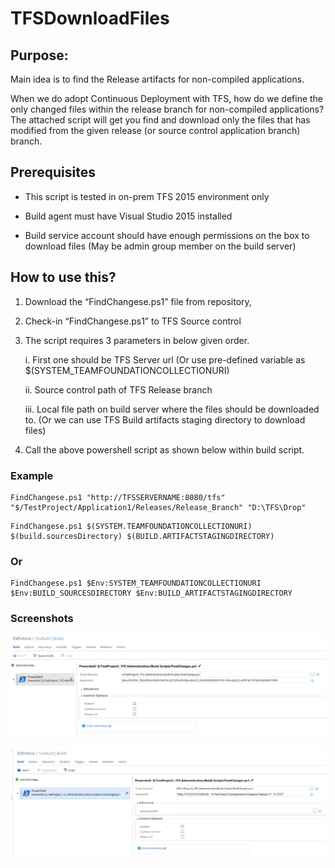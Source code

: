 # TFSDownloadFiles

## Purpose:
Main idea is to find the Release artifacts for non-compiled applications. 

When we do adopt Continuous Deployment with TFS, how do we define the only changed files within the release branch for non-compiled applications? The attached script will get you find and download only the files that has modified from the given release (or source control application branch) branch.

## Prerequisites

*	This script is tested in on-prem TFS 2015 environment only

*	Build agent must have Visual Studio 2015 installed

*	Build service account should have enough permissions on the box to download files (May be admin group member on the build server)

## How to use this?

1.	Download the “FindChangese.ps1” file from repository,

2.  Check-in “FindChangese.ps1” to TFS Source control

3.	The script requires 3 parameters in below given order.
      
      i.	First one should be TFS Server url (Or use pre-defined variable as $(SYSTEM_TEAMFOUNDATIONCOLLECTIONURI)
      
      ii.	Source control path of TFS Release branch
      
      iii.	Local file path on build server where the files should be downloaded to. (Or we can use TFS Build artifacts staging directory to download files)

4. Call the above powershell script as shown below within build script.

### Example
```
FindChangese.ps1 "http://TFSSERVERNAME:8080/tfs" "$/TestProject/Application1/Releases/Release_Branch" "D:\TFS\Drop"
```

```
FindChangese.ps1 $(SYSTEM.TEAMFOUNDATIONCOLLECTIONURI) $(build.sourcesDirectory) $(BUILD.ARTIFACTSTAGINGDIRECTORY)
```
<h3>Or</h3>

```
FindChangese.ps1 $Env:SYSTEM_TEAMFOUNDATIONCOLLECTIONURI $Env:BUILD_SOURCESDIRECTORY $Env:BUILD_ARTIFACTSTAGINGDIRECTORY
```

### Screenshots


![ScreenShot](https://github.com/haribabubavanari/TFSDownloadFiles/blob/master/Example2.png)


![ScreenShot](https://github.com/haribabubavanari/TFSDownloadFiles/blob/master/Example1.png)
      
      
